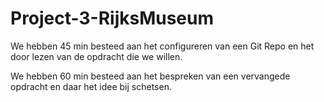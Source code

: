 # Project-3-RijksMuseum
We hebben 45 min besteed aan het configureren van een Git Repo en het door lezen van de opdracht die we willen.

We hebben 60 min besteed aan het bespreken van een vervangede opdracht en daar het idee bij schetsen.